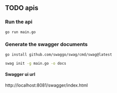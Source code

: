 ## TODO apis

### Run the api

```bash
go run main.go
```

### Generate the swagger documents

```bash
go install github.com/swaggo/swag/cmd/swag@latest

swag init -g main.go -o docs
```

#### Swagger ui url

http://localhost:8081/swagger/index.html
